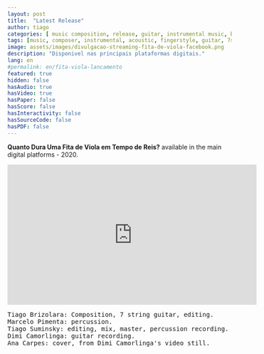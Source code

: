 ```yaml
---
layout: post
title:  "Latest Release"
author: tiago
categories: [ music composition, release, guitar, instrumental music, brazilian music, contemporary, jazz ]
tags: [music, composer, instrumental, acoustic, fingerstyle, guitar, 7strings, brazilian, latin, mpb, jazz]
image: assets/images/divulgacao-streaming-fita-de-viola-facebook.png
description: "Disponivel nas principais plataformas digitais."
lang: en
#permalink: en/fita-viola-lancamento
featured: true
hidden: false
hasAudio: true
hasVideo: true
hasPaper: false
hasScore: false
hasInteractivity: false
hasSourceCode: false
hasPDF: false
---
```


**Quanto Dura Uma Fita de Viola em Tempo de Reis?** available in the main digital platforms - 2020.

<iframe width="560" height="315" src="https://www.youtube.com/embed/Zx4zjXCMc14" frameborder="0" allow="accelerometer; autoplay; clipboard-write; encrypted-media; gyroscope; picture-in-picture" allowfullscreen></iframe>

<pre>
Tiago Brizolara: Composition, 7 string guitar, editing.
Marcelo Pimenta: percussion.
Tiago Suminsky: editing, mix, master, percussion recording.
Dimi Camorlinga: guitar recording.
Ana Carpes: cover, from Dimi Camorlinga's video still.
</pre>
